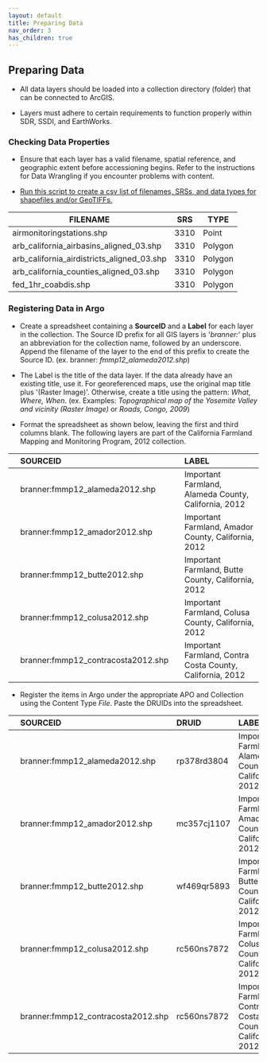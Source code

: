 ```yaml
---
layout: default
title: Preparing Data
nav_order: 3
has_children: true
---
```


## Preparing Data

* All data layers should be loaded into a collection directory (folder) that can be connected to ArcGIS.

* Layers must adhere to certain requirements to function properly within SDR, SSDI, and EarthWorks.

### Checking Data Properties

* Ensure that each layer has a valid filename, spatial reference, and geographic extent before accessioning begins. Refer to the instructions for Data Wrangling if you encounter problems with content.

* [Run this script to create a csv list of filenames, SRSs, and data types for shapefiles and/or GeoTIFFs.](https://raw.githubusercontent.com/kimdurante/metadataWorkflow/master/checkData.py)

| FILENAME       | SRS   | TYPE |
| ------------- |-------------|-----------------|
|airmonitoringstations.shp|3310|Point|
|arb_california_airbasins_aligned_03.shp|3310|Polygon|
|arb_california_airdistricts_aligned_03.shp|3310| Polygon|
|arb_california_counties_aligned_03.shp|3310| Polygon|
|fed_1hr_coabdis.shp|3310| Polygon|


### Registering Data in Argo

* Create a spreadsheet containing a **SourceID** and a **Label** for each layer in the collection. The Source ID prefix for all GIS layers is '*branner:*' plus an abbreviation for the collection name, followed by an underscore. Append the filename of the layer to the end of this prefix to create the Source ID. (ex. branner: _fmmp12_alameda2012.shp_)

* The Label is the title of the data layer. If the data already have an existing title, use it. For georeferenced maps, use the original map title plus '(Raster Image)'. Otherwise, create a title using the pattern: *What, Where, When*. (ex. Examples: _Topographical map of the Yosemite Valley and vicinity (Raster Image)_ or _Roads, Congo, 2009_)

* Format the spreadsheet as shown below, leaving the first and third columns blank. The following layers are part of the California Farmland Mapping and Monitoring Program, 2012 collection.

||SOURCEID||LABEL|
|:----|:----|:----|:----|
||branner:fmmp12_alameda2012.shp||Important Farmland, Alameda County, California, 2012|
||branner:fmmp12_amador2012.shp||Important Farmland, Amador County, California, 2012|
||branner:fmmp12_butte2012.shp||Important Farmland, Butte County, California, 2012|
||branner:fmmp12_colusa2012.shp||Important Farmland, Colusa County, California, 2012|
||branner:fmmp12_contracosta2012.shp||Important Farmland, Contra Costa County, California, 2012|


* Register the items in Argo under the appropriate APO and Collection using the Content Type _File_. Paste the DRUIDs into the spreadsheet.

||SOURCEID|DRUID|LABEL|
|:----|:----|:----|:----|
||branner:fmmp12_alameda2012.shp|rp378rd3804|Important Farmland, Alameda County, California, 2012|
||branner:fmmp12_amador2012.shp|mc357cj1107|Important Farmland, Amador County, California, 2012|
||branner:fmmp12_butte2012.shp|wf469qr5893|Important Farmland, Butte County, California, 2012|
||branner:fmmp12_colusa2012.shp|rc560ns7872|Important Farmland, Colusa County, California, 2012|
||branner:fmmp12_contracosta2012.shp|rc560ns7872|Important Farmland, Contra Costa County, California, 2012|
